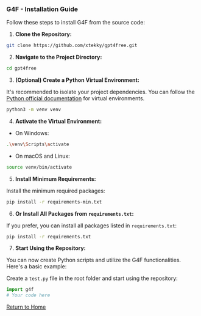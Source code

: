 ### G4F - Installation Guide

Follow these steps to install G4F from the source code:

1. **Clone the Repository:**

```bash
git clone https://github.com/xtekky/gpt4free.git
```

2. **Navigate to the Project Directory:**

```bash
cd gpt4free
```

3. **(Optional) Create a Python Virtual Environment:**

It's recommended to isolate your project dependencies. You can follow the [Python official documentation](https://docs.python.org/3/tutorial/venv.html) for virtual environments.

```bash
python3 -m venv venv
```

4. **Activate the Virtual Environment:**

- On Windows:

```bash
.\venv\Scripts\activate
```

- On macOS and Linux:

```bash
source venv/bin/activate
```

5. **Install Minimum Requirements:**

Install the minimum required packages:

```bash
pip install -r requirements-min.txt
```

6. **Or Install All Packages from `requirements.txt`:**

If you prefer, you can install all packages listed in `requirements.txt`:

```bash
pip install -r requirements.txt
```

7. **Start Using the Repository:**

You can now create Python scripts and utilize the G4F functionalities. Here's a basic example:

Create a `test.py` file in the root folder and start using the repository:

```python
import g4f
# Your code here
```

[Return to Home](/)